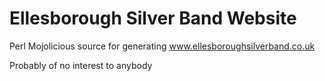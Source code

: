 Ellesborough Silver Band Website
================================

Perl Mojolicious source for generating www.ellesboroughsilverband.co.uk

Probably of no interest to anybody
